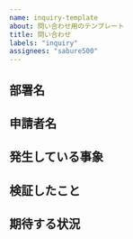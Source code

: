 ```yaml
---
name: inquiry-template
about: 問い合わせ用のテンプレート
title: 問い合わせ
labels: "inquiry"
assignees: "sabure500"
---
```


## 部署名

## 申請者名

## 発生している事象

## 検証したこと

## 期待する状況
